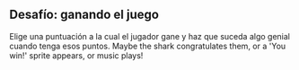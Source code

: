## Desafío: ganando el juego

Elige una puntuación a la cual el jugador gane y haz que suceda algo genial cuando tenga esos puntos. Maybe the shark congratulates them, or a 'You win!' sprite appears, or music plays!